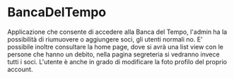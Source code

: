 # BancaDelTempo
Applicazione che consente di accedere alla Banca del Tempo, l'admin ha la possibilità di riumuovere o aggiungere soci, gli utenti normali no.
E' possibile inoltre consultare la home page, dove si avrà una list view con le persone che hanno un debito, nella pagina segreteria si vedranno invece tutti i soci.
L'utente è anche in grado di modificare la foto profilo del proprio account.
